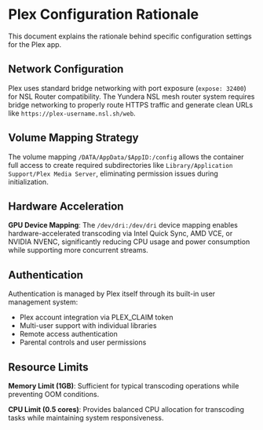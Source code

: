 # Plex Configuration Rationale

This document explains the rationale behind specific configuration settings for the Plex app.

## Network Configuration

Plex uses standard bridge networking with port exposure (`expose: 32400`) for NSL Router compatibility. The Yundera NSL mesh router system requires bridge networking to properly route HTTPS traffic and generate clean URLs like `https://plex-username.nsl.sh/web`.

## Volume Mapping Strategy

The volume mapping `/DATA/AppData/$AppID:/config` allows the container full access to create required subdirectories like `Library/Application Support/Plex Media Server`, eliminating permission issues during initialization.

## Hardware Acceleration

**GPU Device Mapping**: The `/dev/dri:/dev/dri` device mapping enables hardware-accelerated transcoding via Intel Quick Sync, AMD VCE, or NVIDIA NVENC, significantly reducing CPU usage and power consumption while supporting more concurrent streams.

## Authentication

Authentication is managed by Plex itself through its built-in user management system:
* Plex account integration via PLEX_CLAIM token
* Multi-user support with individual libraries
* Remote access authentication
* Parental controls and user permissions

## Resource Limits

**Memory Limit (1GB)**: Sufficient for typical transcoding operations while preventing OOM conditions.

**CPU Limit (0.5 cores)**: Provides balanced CPU allocation for transcoding tasks while maintaining system responsiveness.